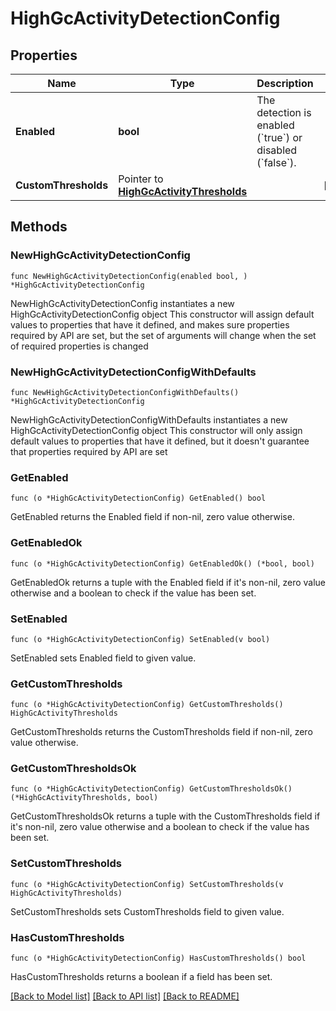 # HighGcActivityDetectionConfig

## Properties

Name | Type | Description | Notes
------------ | ------------- | ------------- | -------------
**Enabled** | **bool** | The detection is enabled (&#x60;true&#x60;) or disabled (&#x60;false&#x60;). | 
**CustomThresholds** | Pointer to [**HighGcActivityThresholds**](HighGcActivityThresholds.md) |  | [optional] 

## Methods

### NewHighGcActivityDetectionConfig

`func NewHighGcActivityDetectionConfig(enabled bool, ) *HighGcActivityDetectionConfig`

NewHighGcActivityDetectionConfig instantiates a new HighGcActivityDetectionConfig object
This constructor will assign default values to properties that have it defined,
and makes sure properties required by API are set, but the set of arguments
will change when the set of required properties is changed

### NewHighGcActivityDetectionConfigWithDefaults

`func NewHighGcActivityDetectionConfigWithDefaults() *HighGcActivityDetectionConfig`

NewHighGcActivityDetectionConfigWithDefaults instantiates a new HighGcActivityDetectionConfig object
This constructor will only assign default values to properties that have it defined,
but it doesn't guarantee that properties required by API are set

### GetEnabled

`func (o *HighGcActivityDetectionConfig) GetEnabled() bool`

GetEnabled returns the Enabled field if non-nil, zero value otherwise.

### GetEnabledOk

`func (o *HighGcActivityDetectionConfig) GetEnabledOk() (*bool, bool)`

GetEnabledOk returns a tuple with the Enabled field if it's non-nil, zero value otherwise
and a boolean to check if the value has been set.

### SetEnabled

`func (o *HighGcActivityDetectionConfig) SetEnabled(v bool)`

SetEnabled sets Enabled field to given value.


### GetCustomThresholds

`func (o *HighGcActivityDetectionConfig) GetCustomThresholds() HighGcActivityThresholds`

GetCustomThresholds returns the CustomThresholds field if non-nil, zero value otherwise.

### GetCustomThresholdsOk

`func (o *HighGcActivityDetectionConfig) GetCustomThresholdsOk() (*HighGcActivityThresholds, bool)`

GetCustomThresholdsOk returns a tuple with the CustomThresholds field if it's non-nil, zero value otherwise
and a boolean to check if the value has been set.

### SetCustomThresholds

`func (o *HighGcActivityDetectionConfig) SetCustomThresholds(v HighGcActivityThresholds)`

SetCustomThresholds sets CustomThresholds field to given value.

### HasCustomThresholds

`func (o *HighGcActivityDetectionConfig) HasCustomThresholds() bool`

HasCustomThresholds returns a boolean if a field has been set.


[[Back to Model list]](../README.md#documentation-for-models) [[Back to API list]](../README.md#documentation-for-api-endpoints) [[Back to README]](../README.md)


